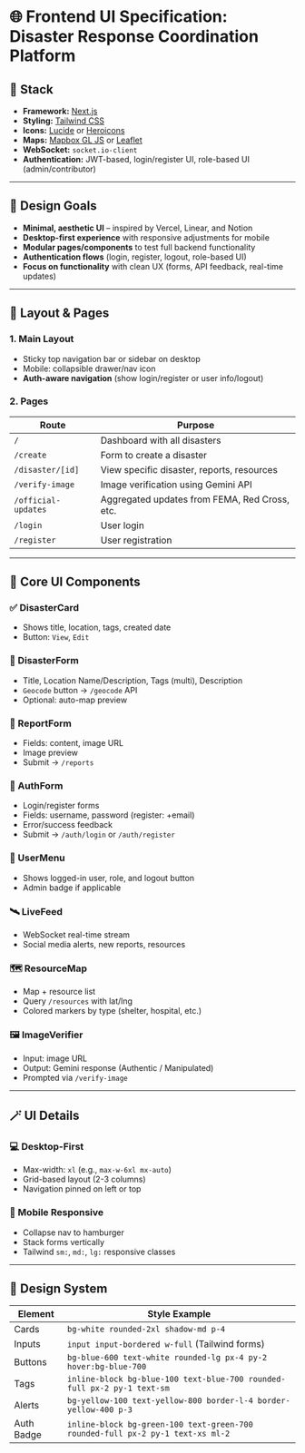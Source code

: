 # 🌐 Frontend UI Specification: Disaster Response Coordination Platform

## 🧩 Stack
- **Framework:** [Next.js](https://nextjs.org/)
- **Styling:** [Tailwind CSS](https://tailwindcss.com/)
- **Icons:** [Lucide](https://lucide.dev/) or [Heroicons](https://heroicons.com/)
- **Maps:** [Mapbox GL JS](https://docs.mapbox.com/mapbox-gl-js/guides/) or [Leaflet](https://leafletjs.com/)
- **WebSocket:** `socket.io-client`
- **Authentication:** JWT-based, login/register UI, role-based UI (admin/contributor)

---

## 🎯 Design Goals
- **Minimal, aesthetic UI** – inspired by Vercel, Linear, and Notion
- **Desktop-first experience** with responsive adjustments for mobile
- **Modular pages/components** to test full backend functionality
- **Authentication flows** (login, register, logout, role-based UI)
- **Focus on functionality** with clean UX (forms, API feedback, real-time updates)

---

## 📐 Layout & Pages

### 1. **Main Layout**
- Sticky top navigation bar or sidebar on desktop
- Mobile: collapsible drawer/nav icon
- **Auth-aware navigation** (show login/register or user info/logout)

### 2. **Pages**

| Route                | Purpose                                         |
|----------------------|-------------------------------------------------|
| `/`                  | Dashboard with all disasters                   |
| `/create`            | Form to create a disaster                      |
| `/disaster/[id]`     | View specific disaster, reports, resources     |
| `/verify-image`      | Image verification using Gemini API            |
| `/official-updates`  | Aggregated updates from FEMA, Red Cross, etc.  |
| `/login`             | User login                                     |
| `/register`          | User registration                              |

---

## 🧱 Core UI Components

### ✅ DisasterCard
- Shows title, location, tags, created date
- Button: `View`, `Edit`

### 📝 DisasterForm
- Title, Location Name/Description, Tags (multi), Description
- `Geocode` button → `/geocode` API
- Optional: auto-map preview

### 🧾 ReportForm
- Fields: content, image URL
- Image preview
- Submit → `/reports`

### 🔐 AuthForm
- Login/register forms
- Fields: username, password (register: +email)
- Error/success feedback
- Submit → `/auth/login` or `/auth/register`

### 👤 UserMenu
- Shows logged-in user, role, and logout button
- Admin badge if applicable

### 🛰️ LiveFeed
- WebSocket real-time stream
- Social media alerts, new reports, resources

### 🗺️ ResourceMap
- Map + resource list
- Query `/resources` with lat/lng
- Colored markers by type (shelter, hospital, etc.)

### 🖼️ ImageVerifier
- Input: image URL
- Output: Gemini response (Authentic / Manipulated)
- Prompted via `/verify-image`

---

## 🪄 UI Details

### 💻 Desktop-First
- Max-width: `xl` (e.g., `max-w-6xl mx-auto`)
- Grid-based layout (2-3 columns)
- Navigation pinned on left or top

### 📱 Mobile Responsive
- Collapse nav to hamburger
- Stack forms vertically
- Tailwind `sm:`, `md:`, `lg:` responsive classes

---

## 🎨 Design System

| Element     | Style Example                            |
|-------------|------------------------------------------|
| Cards       | `bg-white rounded-2xl shadow-md p-4`     |
| Inputs      | `input input-bordered w-full` (Tailwind forms) |
| Buttons     | `bg-blue-600 text-white rounded-lg px-4 py-2 hover:bg-blue-700` |
| Tags        | `inline-block bg-blue-100 text-blue-700 rounded-full px-2 py-1 text-sm` |
| Alerts      | `bg-yellow-100 text-yellow-800 border-l-4 border-yellow-400 p-3` |
| Auth Badge  | `inline-block bg-green-100 text-green-700 rounded-full px-2 py-1 text-xs ml-2` |

